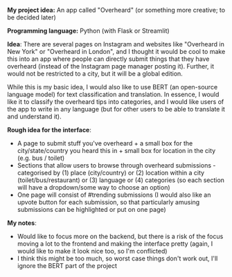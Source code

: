 __My project idea:__ An app called "Overheard" (or something more creative; to be decided later)

__Programming language:__ Python (with Flask or Streamlit)

__Idea__:
There are several pages on Instagram and websites like "Overheard in New York" or "Overheard in London", and I thought it would be cool to make this into an 
app where people can directly submit things that they have overheard (instead of the Instagram page manager posting it). Further, it would not be restricted to a city,
but it will be a global edition.

While this is my basic idea, I would also like to use BERT (an open-source language model) for text classification and translation. In essence, I would like it to 
classify the overheard tips into categories, and I would like users of the app to write in any language (but for other users to be able to translate it and understand it).

__Rough idea for the interface__:
* A page to submit stuff you've overheard + a small box for the city/state/country you heard this in + small box for location in the city (e.g. bus / toilet)
* Sections that allow users to browse through overheard submissions - categorised by (1) place (city/country) or (2) location within a city (toilet/bus/restaurant) or (3) language  or (4) categories (so each section will have a dropdown/some way to choose an option)
* One page will consist of #trending submissions (I would also like an upvote button for each submission, so that particularly amusing submissions can be highlighted or put on one page)

__My notes__:
* Would like to focus more on the backend, but there is a risk of the focus moving a lot to the frontend and making the interface pretty (again, I would like to make it look nice too, so I'm conflicted)
* I think this might be too much, so worst case things don't work out, I'll ignore the BERT part of the project
